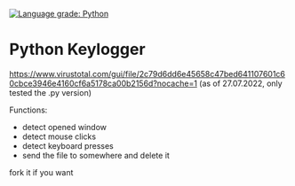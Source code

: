 [![Language grade: Python](https://img.shields.io/lgtm/grade/python/g/Crystallek/youtube-desktop-downloader.svg?logo=lgtm&logoWidth=18)](https://lgtm.com/projects/g/Crystallek/youtube-desktop-downloader/context:python)
# Python Keylogger
https://www.virustotal.com/gui/file/2c79d6dd6e45658c47bed641107601c60cbce3946e4160cf6a5178ca00b2156d?nocache=1 (as of 27.07.2022, only tested the .py version)

Functions:
  - detect opened window
  - detect mouse clicks
  - detect keyboard presses
  - send the file to somewhere and delete it

fork it if you want

